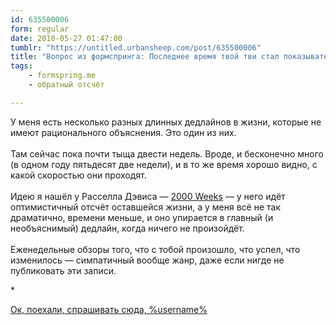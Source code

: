 ```yaml
---
id: 635500006
form: regular
date: 2010-05-27 01:47:00
tumblr: "https://untitled.urbansheep.com/post/635500006"
title: "Вопрос из формспринга: Последнее время твой тви стал показывать обратный отсчёт в неделях. Интригует. Что это?"
tags:
    - formspring.me
    - обратный отсчёт

---
```


<p class="formspringmeAnswer">У меня есть несколько разных длинных дедлайнов в жизни, которые не имеют рационального объяснения. Это один из них.<br/><br/>
Там сейчас пока почти тыща двести недель. Вроде, и бесконечно много (в одном году пятьдесят две недели), и в то же время хорошо видно, с какой скоростью они проходят.<br/><br/>
Идею я нашёл у Расселла Дэвиса —  <a href="http://russelldavies.typepad.com/planning/2010/02/2000-weeks.html" target="_blank" rel="nofollow" class="nofollow">2000 Weeks</a> — у него идёт оптимистичный отсчёт оставшейся жизни, а у меня всё не так драматично, времени меньше, и оно упирается в главный (и необъяснимый) дедлайн, когда ничего не произойдёт.<br/><br/>
Еженедельные обзоры того, что с тобой произошло, что успел, что изменилось — симпатичный вообще жанр, даже если нигде не публиковать эти записи.</p>

<p>*</p>

<p class="formspringmeFooter">
    <a href="http://formspring.me/urbansheep">Ок, поехали, спрашивать сюда, %username%</a>
</p>

